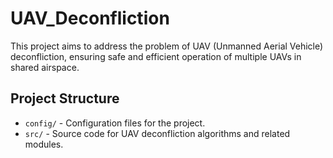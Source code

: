 # UAV_Deconfliction

This project aims to address the problem of UAV (Unmanned Aerial Vehicle) deconfliction, ensuring safe and efficient operation of multiple UAVs in shared airspace.

## Project Structure

- `config/` - Configuration files for the project.
- `src/` - Source code for UAV deconfliction algorithms and related modules.

